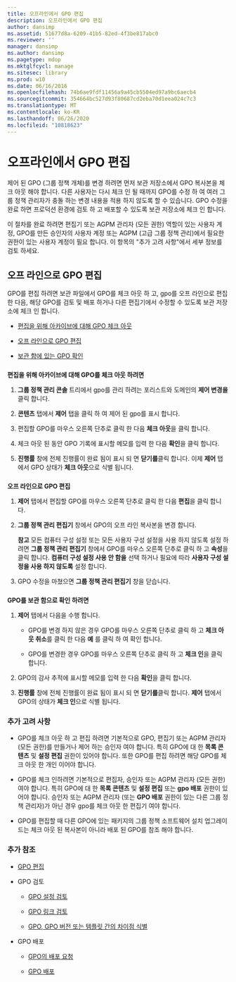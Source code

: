 ```yaml
---
title: 오프라인에서 GPO 편집
description: 오프라인에서 GPO 편집
author: dansimp
ms.assetid: 51677d8a-6209-41b5-82ed-4f3be817abc0
ms.reviewer: ''
manager: dansimp
ms.author: dansimp
ms.pagetype: mdop
ms.mktglfcycl: manage
ms.sitesec: library
ms.prod: w10
ms.date: 06/16/2016
ms.openlocfilehash: 74b6ae9fdf11456a9a45cb5504ed97a9bc6aecb4
ms.sourcegitcommit: 354664bc527d93f80687cd2eba70d1eea024c7c3
ms.translationtype: MT
ms.contentlocale: ko-KR
ms.lasthandoff: 06/26/2020
ms.locfileid: "10818623"
---
```

# 오프라인에서 GPO 편집


제어 된 GPO (그룹 정책 개체)를 변경 하려면 먼저 보관 저장소에서 GPO 복사본을 체크 아웃 해야 합니다. 다른 사용자는 다시 체크 인 될 때까지 GPO를 수정 하 여 여러 그룹 정책 관리자가 충돌 하는 변경 내용을 적용 하지 않도록 할 수 있습니다. GPO 수정을 완료 하면 프로덕션 환경에 검토 하 고 배포할 수 있도록 보관 저장소에 체크 인 합니다.

이 절차를 완료 하려면 편집기 또는 AGPM 관리자 (모든 권한) 역할이 있는 사용자 계정, GPO를 만든 승인자의 사용자 계정 또는 AGPM (고급 그룹 정책 관리)에서 필요한 권한이 있는 사용자 계정이 필요 합니다. 이 항목의 "추가 고려 사항"에서 세부 정보를 검토 하세요.

## 오프 라인으로 GPO 편집


GPO를 편집 하려면 보관 파일에서 GPO를 체크 아웃 하 고, gpo를 오프 라인으로 편집한 다음, 해당 GPO를 검토 및 배포 하거나 다른 편집기에서 수정할 수 있도록 보관 저장소에 체크 인 합니다.

-   [편집을 위해 아카이브에 대해 GPO 체크 아웃](#bkmk-checkout)

-   [오프 라인으로 GPO 편집](#bkmk-edit)

-   [보관 함에 있는 GPO 확인](#bkmk-checkin)

### <a href="" id="bkmk-checkout"></a>

**편집을 위해 아카이브에 대해 GPO를 체크 아웃 하려면**

1.  **그룹 정책 관리 콘솔** 트리에서 gpo를 관리 하려는 포리스트와 도메인의 **제어 변경을** 클릭 합니다.

2.  **콘텐츠** 탭에서 **제어** 탭을 클릭 하 여 제어 된 gpo를 표시 합니다.

3.  편집할 GPO를 마우스 오른쪽 단추로 클릭 한 다음 **체크 아웃**을 클릭 합니다.

4.  체크 아웃 된 동안 GPO 기록에 표시할 메모를 입력 한 다음 **확인**을 클릭 합니다.

5.  **진행률** 창에 전체 진행률이 완료 됨이 표시 되 면 **닫기를**클릭 합니다. 이제 **제어** 탭에서 GPO 상태가 **체크 아웃**으로 식별 됩니다.

### <a href="" id="bkmk-edit"></a>

**오프 라인으로 GPO 편집**

1.  **제어** 탭에서 편집할 GPO를 마우스 오른쪽 단추로 클릭 한 다음 **편집**을 클릭 합니다.

2.  **그룹 정책 관리 편집기** 창에서 GPO의 오프 라인 복사본을 변경 합니다.

    **참고**  모든 컴퓨터 구성 설정 또는 모든 사용자 구성 설정을 사용 하지 않도록 설정 하려면 **그룹 정책 관리 편집기** 창에서 GPO를 마우스 오른쪽 단추로 클릭 하 고 **속성**을 클릭 합니다. **컴퓨터 구성 설정 사용 안 함을** 선택 하거나 필요에 따라 **사용자 구성 설정을 사용 하지 않도록** 설정 합니다.

     

3.  GPO 수정을 마쳤으면 **그룹 정책 관리 편집기** 창을 닫습니다.

### <a href="" id="bkmk-checkin"></a>

**GPO를 보관 함으로 확인 하려면**

1.  **제어** 탭에서 다음을 수행 합니다.

    -   GPO를 변경 하지 않은 경우 GPO를 마우스 오른쪽 단추로 클릭 하 고 **체크 아웃 취소**를 클릭 한 다음 **예** 를 클릭 하 여 확인 합니다.

    -   GPO를 변경한 경우 GPO를 마우스 오른쪽 단추로 클릭 하 고 **체크 인**을 클릭 합니다.

2.  GPO의 감사 추적에 표시할 메모를 입력 한 다음 **확인**을 클릭 합니다.

3.  **진행률** 창에 전체 진행률이 완료 됨이 표시 되 면 **닫기를**클릭 합니다. **제어** 탭에서 GPO의 상태가 **체크 인**으로 식별 됩니다.

### 추가 고려 사항

-   GPO를 체크 아웃 하 고 편집 하려면 기본적으로 GPO, 편집기 또는 AGPM 관리자 (모든 권한)를 만들거나 제어 하는 승인자 여야 합니다. 특히 GPO에 대 한 **목록 콘텐츠** 및 **설정 편집** 권한이 있어야 합니다. 또한 GPO를 편집 하려면 해당 GPO를 체크 아웃 한 개인 이어야 합니다.

-   GPO를 체크 인하려면 기본적으로 편집자, 승인자 또는 AGPM 관리자 (모든 권한) 여야 합니다. 특히 GPO에 대 한 **목록 콘텐츠** 및 **설정 편집** 또는 **gpo 배포** 권한이 있어야 합니다. 승인자 또는 AGPM 관리자 (또는 **GPO 배포** 권한이 있는 다른 그룹 정책 관리자)가 아닌 경우 gpo를 체크 아웃 한 편집기 여야 합니다.

-   GPO를 편집할 때 다른 GPO에 있는 패키지의 그룹 정책 소프트웨어 설치 업그레이드는 체크 아웃 된 복사본이 아니라 배포 된 GPO를 참조 해야 합니다.

### 추가 참조

-   [GPO 편집](editing-a-gpo-agpm30ops.md)

-   GPO 검토

    -   [GPO 설정 검토](review-gpo-settings-agpm30ops.md)

    -   [GPO 링크 검토](review-gpo-links-agpm30ops.md)

    -   [GPO, GPO 버전 또는 템플릿 간의 차이점 식별](identify-differences-between-gpos-gpo-versions-or-templates-agpm30ops.md)

-   GPO 배포

    -   [GPO의 배포 요청](request-deployment-of-a-gpo-agpm30ops.md)

    -   [GPO 배포](deploy-a-gpo-agpm30ops.md)

 

 





